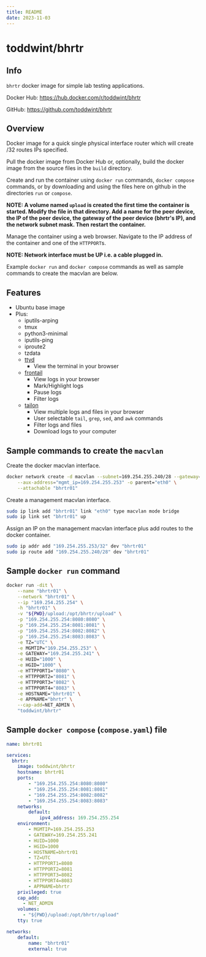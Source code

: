 ```yaml
---
title: README
date: 2023-11-03
---
```


# toddwint/bhrtr


## Info

`bhrtr` docker image for simple lab testing applications.

Docker Hub: <https://hub.docker.com/r/toddwint/bhrtr>

GitHub: <https://github.com/toddwint/bhrtr>


## Overview

Docker image for a quick single physical interface router which will create /32 routes IPs specified.

Pull the docker image from Docker Hub or, optionally, build the docker image from the source files in the `build` directory.

Create and run the container using `docker run` commands, `docker compose` commands, or by downloading and using the files here on github in the directories `run` or `compose`.

**NOTE: A volume named `upload` is created the first time the container is started. Modify the file in that directory. Add a name for the peer device, the IP of the peer device, the gateway of the peer device (bhrtr's IP), and the network subnet mask. Then restart the container.**

Manage the container using a web browser. Navigate to the IP address of the container and one of the `HTTPPORT`s.

**NOTE: Network interface must be UP i.e. a cable plugged in.**

Example `docker run` and `docker compose` commands as well as sample commands to create the macvlan are below.


## Features

- Ubuntu base image
- Plus:
  - iputils-arping
  - tmux
  - python3-minimal
  - iputils-ping
  - iproute2
  - tzdata
  - [ttyd](https://github.com/tsl0922/ttyd)
    - View the terminal in your browser
  - [frontail](https://github.com/mthenw/frontail)
    - View logs in your browser
    - Mark/Highlight logs
    - Pause logs
    - Filter logs
  - [tailon](https://github.com/gvalkov/tailon)
    - View multiple logs and files in your browser
    - User selectable `tail`, `grep`, `sed`, and `awk` commands
    - Filter logs and files
    - Download logs to your computer


## Sample commands to create the `macvlan`

Create the docker macvlan interface.

```bash
docker network create -d macvlan --subnet=169.254.255.240/28 --gateway=169.254.255.241 \
    --aux-address="mgmt_ip=169.254.255.253" -o parent="eth0" \
    --attachable "bhrtr01"
```

Create a management macvlan interface.

```bash
sudo ip link add "bhrtr01" link "eth0" type macvlan mode bridge
sudo ip link set "bhrtr01" up
```

Assign an IP on the management macvlan interface plus add routes to the docker container.

```bash
sudo ip addr add "169.254.255.253/32" dev "bhrtr01"
sudo ip route add "169.254.255.240/28" dev "bhrtr01"
```

## Sample `docker run` command

```bash
docker run -dit \
    --name "bhrtr01" \
    --network "bhrtr01" \
    --ip "169.254.255.254" \
    -h "bhrtr01" \
    -v "${PWD}/upload:/opt/bhrtr/upload" \
    -p "169.254.255.254:8080:8080" \
    -p "169.254.255.254:8081:8081" \
    -p "169.254.255.254:8082:8082" \
    -p "169.254.255.254:8083:8083" \
    -e TZ="UTC" \
    -e MGMTIP="169.254.255.253" \
    -e GATEWAY="169.254.255.241" \
    -e HUID="1000" \
    -e HGID="1000" \
    -e HTTPPORT1="8080" \
    -e HTTPPORT2="8081" \
    -e HTTPPORT3="8082" \
    -e HTTPPORT4="8083" \
    -e HOSTNAME="bhrtr01" \
    -e APPNAME="bhrtr" \
    --cap-add=NET_ADMIN \
    "toddwint/bhrtr"
```


## Sample `docker compose` (`compose.yaml`) file

```yaml
name: bhrtr01

services:
  bhrtr:
    image: toddwint/bhrtr
    hostname: bhrtr01
    ports:
        - "169.254.255.254:8080:8080"
        - "169.254.255.254:8081:8081"
        - "169.254.255.254:8082:8082"
        - "169.254.255.254:8083:8083"
    networks:
        default:
            ipv4_address: 169.254.255.254
    environment:
        - MGMTIP=169.254.255.253
        - GATEWAY=169.254.255.241
        - HUID=1000
        - HGID=1000
        - HOSTNAME=bhrtr01
        - TZ=UTC
        - HTTPPORT1=8080
        - HTTPPORT2=8081
        - HTTPPORT3=8082
        - HTTPPORT4=8083
        - APPNAME=bhrtr
    privileged: true
    cap_add:
      - NET_ADMIN
    volumes:
      - "${PWD}/upload:/opt/bhrtr/upload"
    tty: true

networks:
    default:
        name: "bhrtr01"
        external: true
```
